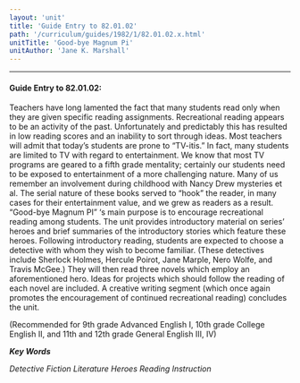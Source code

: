 ```yaml
---
layout: 'unit'
title: 'Guide Entry to 82.01.02'
path: '/curriculum/guides/1982/1/82.01.02.x.html'
unitTitle: 'Good-bye Magnum Pi'
unitAuthor: 'Jane K. Marshall'
---
```


<body>
<hr/>
 <h4>
  Guide Entry to 82.01.02:
 </h4>
 Teachers have long lamented the fact that many students read only when they are given specific reading assignments.  Recreational reading appears to be an activity of the past.  Unfortunately and predictably this has resulted in low reading scores and an inability to sort through ideas.  Most teachers will admit that today’s students are prone to “TV-itis.” In fact, many students are limited to TV with regard to entertainment.  We know that most TV programs are geared to a fifth grade mentality; certainly our students need to be exposed to entertainment of a more challenging nature.  Many of us remember an involvement during childhood with Nancy Drew mysteries et al.  The serial nature of these books served to “hook” the reader, in many cases for their entertainment value, and we grew as readers as a result.  “Good-bye Magnum PI” ‘s main purpose is to encourage recreational reading among students.  The unit provides introductory material on series’ heroes and brief summaries of the introductory stories which feature these heroes.  Following introductory reading, students are expected to choose a detective with whom they wish to become familiar.  (These detectives include Sherlock Holmes, Hercule Poirot, Jane Marple, Nero Wolfe, and Travis McGee.) They will then read three novels which employ an aforementioned hero.  Ideas for projects which should follow the reading of each novel are included. A creative writing segment (which once again promotes the encouragement of continued recreational reading) concludes the unit.
 <p>
  (Recommended for 9th grade Advanced English I, 10th grade College English II, and 11th and 12th grade General English III, IV)
 </p>
<p>
  <b>
   <i>
    Key Words
   </i>
  </b>
  <br/>
 </p>
 <p>
  <i>
   Detective Fiction Literature Heroes Reading Instruction
  </i>
 </p>

</body>
